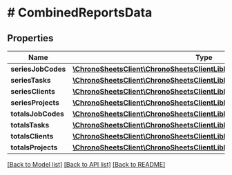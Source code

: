 # # CombinedReportsData

## Properties

Name | Type | Description | Notes
------------ | ------------- | ------------- | -------------
**seriesJobCodes** | [**\ChronoSheetsClient\ChronoSheetsClientLibModel\JobSeriesReportItem[]**](JobSeriesReportItem.md) |  | [optional]
**seriesTasks** | [**\ChronoSheetsClient\ChronoSheetsClientLibModel\TaskSeriesReportItem[]**](TaskSeriesReportItem.md) |  | [optional]
**seriesClients** | [**\ChronoSheetsClient\ChronoSheetsClientLibModel\ClientSeriesReportItem[]**](ClientSeriesReportItem.md) |  | [optional]
**seriesProjects** | [**\ChronoSheetsClient\ChronoSheetsClientLibModel\ProjectSeriesReportItem[]**](ProjectSeriesReportItem.md) |  | [optional]
**totalsJobCodes** | [**\ChronoSheetsClient\ChronoSheetsClientLibModel\JobTotalsReportItem[]**](JobTotalsReportItem.md) |  | [optional]
**totalsTasks** | [**\ChronoSheetsClient\ChronoSheetsClientLibModel\TaskTotalsReportItem[]**](TaskTotalsReportItem.md) |  | [optional]
**totalsClients** | [**\ChronoSheetsClient\ChronoSheetsClientLibModel\ClientTotalsReportItem[]**](ClientTotalsReportItem.md) |  | [optional]
**totalsProjects** | [**\ChronoSheetsClient\ChronoSheetsClientLibModel\ProjectTotalsReportItem[]**](ProjectTotalsReportItem.md) |  | [optional]

[[Back to Model list]](../../README.md#models) [[Back to API list]](../../README.md#endpoints) [[Back to README]](../../README.md)
